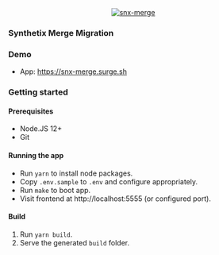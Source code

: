 <div align="center">
  <a href="https://snx-merge.surge.sh">
    <img src="https://snx-merge.surge.sh/screenshot.png" alt="snx-merge" />
  </a>
</div>

### Synthetix Merge Migration

### Demo

- App: https://snx-merge.surge.sh

### Getting started

#### Prerequisites

- Node.JS 12+
- Git

#### Running the app

- Run `yarn` to install node packages.
- Copy `.env.sample` to `.env` and configure appropriately.
- Run `make` to boot app.
- Visit frontend at http://localhost:5555 (or configured port).

#### Build

1. Run `yarn build`.
2. Serve the generated `build` folder.
